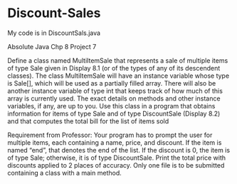 # Discount-Sales

My code is in DiscountSals.java

Absolute Java Chp 8 Project 7

Define a class named MultiItemSale that represents a sale of multiple items of 
type Sale given in Display 8.1 (or of the types of any of its descendent classes). 
The class MultiItemSale will have an instance variable whose type is Sale[], 
which will be used as a partially filled array. There will also be another instance 
variable of type int that keeps track of how much of this array is currently used. 
The exact details on methods and other instance variables, if any, are up to you. 
Use this class in a program that obtains information for items of type Sale and of 
type DiscountSale (Display 8.2) and that computes the total bill for the list of 
items sold

Requirement from Professor: 
Your program has to prompt the user for multiple items, each containing a name, 
price, and discount. If the item is named “end”, that denotes the end of the list. If 
the discount is 0, the item is of type Sale; otherwise, it is of type DiscountSale.
Print the total price with discounts applied to 2 places of accuracy. Only one file 
is to be submitted containing a class with a main method.
